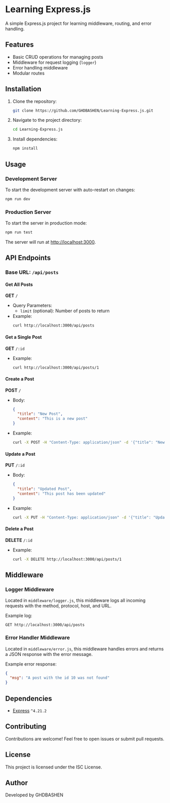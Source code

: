 # Learning Express.js

A simple Express.js project for learning middleware, routing, and error handling.

## Features

- Basic CRUD operations for managing posts
- Middleware for request logging (`logger`)
- Error handling middleware
- Modular routes


## Installation

1. Clone the repository:
   ```bash
   git clone https://github.com/GHDBASHEN/Learning-Express.js.git
   ```

2. Navigate to the project directory:
   ```bash
   cd Learning-Express.js
   ```

3. Install dependencies:
   ```bash
   npm install
   ```

## Usage

### Development Server
To start the development server with auto-restart on changes:
```bash
npm run dev
```

### Production Server
To start the server in production mode:
```bash
npm run test
```

The server will run at [http://localhost:3000](http://localhost:3000).

## API Endpoints

### Base URL: `/api/posts`

#### Get All Posts
**GET** `/`
- Query Parameters:
  - `limit` (optional): Number of posts to return
- Example:
  ```bash
  curl http://localhost:3000/api/posts
  ```

#### Get a Single Post
**GET** `/:id`
- Example:
  ```bash
  curl http://localhost:3000/api/posts/1
  ```

#### Create a Post
**POST** `/`
- Body:
  ```json
  {
    "title": "New Post",
    "content": "This is a new post"
  }
  ```
- Example:
  ```bash
  curl -X POST -H "Content-Type: application/json" -d '{"title": "New Post", "content": "This is a new post"}' http://localhost:3000/api/posts
  ```

#### Update a Post
**PUT** `/:id`
- Body:
  ```json
  {
    "title": "Updated Post",
    "content": "This post has been updated"
  }
  ```
- Example:
  ```bash
  curl -X PUT -H "Content-Type: application/json" -d '{"title": "Updated Post", "content": "This post has been updated"}' http://localhost:3000/api/posts/1
  ```

#### Delete a Post
**DELETE** `/:id`
- Example:
  ```bash
  curl -X DELETE http://localhost:3000/api/posts/1
  ```

## Middleware

### Logger Middleware
Located in `middleware/logger.js`, this middleware logs all incoming requests with the method, protocol, host, and URL.

Example log:
```
GET http://localhost:3000/api/posts
```

### Error Handler Middleware
Located in `middleware/error.js`, this middleware handles errors and returns a JSON response with the error message.

Example error response:
```json
{
  "msg": "A post with the id 10 was not found"
}
```

## Dependencies

- [Express](https://expressjs.com/) `^4.21.2`

## Contributing

Contributions are welcome! Feel free to open issues or submit pull requests.

## License

This project is licensed under the ISC License.

## Author

Developed by GHDBASHEN
